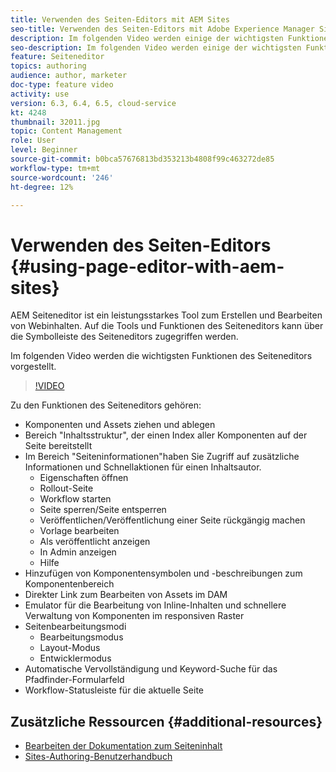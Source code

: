 ```yaml
---
title: Verwenden des Seiten-Editors mit AEM Sites
seo-title: Verwenden des Seiten-Editors mit Adobe Experience Manager Sites
description: Im folgenden Video werden einige der wichtigsten Funktionen des Touch-UI-Sites-Editors in Adobe Experience Manager vorgestellt.
seo-description: Im folgenden Video werden einige der wichtigsten Funktionen des Touch-UI-Sites-Editors in Adobe Experience Manager vorgestellt.
feature: Seiteneditor
topics: authoring
audience: author, marketer
doc-type: feature video
activity: use
version: 6.3, 6.4, 6.5, cloud-service
kt: 4248
thumbnail: 32011.jpg
topic: Content Management
role: User
level: Beginner
source-git-commit: b0bca57676813bd353213b4808f99c463272de85
workflow-type: tm+mt
source-wordcount: '246'
ht-degree: 12%

---
```



# Verwenden des Seiten-Editors {#using-page-editor-with-aem-sites}

AEM Seiteneditor ist ein leistungsstarkes Tool zum Erstellen und Bearbeiten von Webinhalten. Auf die Tools und Funktionen des Seiteneditors kann über die Symbolleiste des Seiteneditors zugegriffen werden.

Im folgenden Video werden die wichtigsten Funktionen des Seiteneditors vorgestellt.

>[!VIDEO](https://video.tv.adobe.com/v/32011?quality=12&learn=on)

Zu den Funktionen des Seiteneditors gehören:

* Komponenten und Assets ziehen und ablegen
* Bereich &quot;Inhaltsstruktur&quot;, der einen Index aller Komponenten auf der Seite bereitstellt
* Im Bereich &quot;Seiteninformationen&quot;haben Sie Zugriff auf zusätzliche Informationen und Schnellaktionen für einen Inhaltsautor.
   * Eigenschaften öffnen
   * Rollout-Seite
   * Workflow starten
   * Seite sperren/Seite entsperren
   * Veröffentlichen/Veröffentlichung einer Seite rückgängig machen
   * Vorlage bearbeiten
   * Als veröffentlicht anzeigen
   * In Admin anzeigen
   * Hilfe
* Hinzufügen von Komponentensymbolen und -beschreibungen zum Komponentenbereich
* Direkter Link zum Bearbeiten von Assets im DAM
* Emulator für die Bearbeitung von Inline-Inhalten und schnellere Verwaltung von Komponenten im responsiven Raster
* Seitenbearbeitungsmodi
   * Bearbeitungsmodus
   * Layout-Modus
   * Entwicklermodus
* Automatische Vervollständigung und Keyword-Suche für das Pfadfinder-Formularfeld
* Workflow-Statusleiste für die aktuelle Seite

## Zusätzliche Ressourcen {#additional-resources}

* [Bearbeiten der Dokumentation zum Seiteninhalt](https://docs.adobe.com/content/help/de-DE/experience-manager-65/authoring/authoring/editing-content.translate.html)
* [Sites-Authoring-Benutzerhandbuch](https://docs.adobe.com/content/help/en/experience-manager-65/authoring/home.html)
